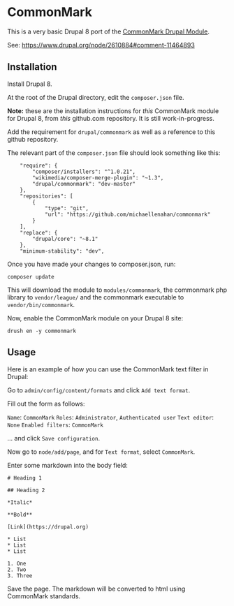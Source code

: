 # CommonMark

This is a very basic Drupal 8 port of the
[CommonMark Drupal Module](https://www.drupal.org/project/commonmark).

See: <https://www.drupal.org/node/2610884#comment-11464893>

## Installation

Install Drupal 8.

At the root of the Drupal directory, edit the `composer.json` file.

**Note:** these are the installation instructions for *this* CommonMark module
for Drupal 8, from *this* github.com repository. It is still work-in-progress.

Add the requirement for `drupal/commonmark` as well as a reference to this
github repository.

The relevant part of the `composer.json` file should look something like this:

```
    "require": {
        "composer/installers": "^1.0.21",
        "wikimedia/composer-merge-plugin": "~1.3",
        "drupal/commonmark": "dev-master"
    },
    "repositories": [
        {
            "type": "git",
            "url": "https://github.com/michaellenahan/commonmark"
        }
    ],
    "replace": {
        "drupal/core": "~8.1"
    },
    "minimum-stability": "dev",
```

Once you have made your changes to composer.json, run:

```
composer update
```

This will download the module to `modules/commonmark`, the commonmark
php library to `vendor/league/` and the commonmark executable to
`vendor/bin/commonmark`.

Now, enable the CommonMark module on your Drupal 8 site:

```
drush en -y commonmark
```

## Usage

Here is an example of how you can use the CommonMark text filter in Drupal:

Go to `admin/config/content/formats` and click `Add text format`.

Fill out the form as follows:

`Name`: `CommonMark`
`Roles`: `Administrator`, `Authenticated user`
`Text editor`: `None`
`Enabled filters`: `CommonMark`

... and click `Save configuration`.

Now go to `node/add/page`, and for `Text format`, select `CommonMark`.

Enter some markdown into the body field:

```
# Heading 1

## Heading 2

*Italic*

**Bold**

[Link](https://drupal.org)

* List
* List
* List

1. One
2. Two
3. Three
```

Save the page. The markdown will be converted to html using CommonMark
standards.

